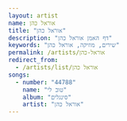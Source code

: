 ```yaml
---
layout: artist
name: אוראל כהן
title: "אוראל כהן"
description: "דף האמן אוראל כהן"
keywords: "שירים, מוזיקה, אוראל כהן"
permalink: /artists/אוראל-כהן
redirect_from:
  - /artists/list/אוראל כהן
songs:
  - number: "44788"
    name: "טוב לי"
    album: "סינגלים"
    artist: "אוראל כהן"
---
```

